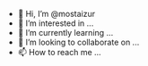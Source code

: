 - 👋 Hi, I’m @mostaizur
- 👀 I’m interested in ...
- 🌱 I’m currently learning ...
- 💞️ I’m looking to collaborate on ...
- 📫 How to reach me ...

<!---
mostaizur/mostaizur is a ✨ special ✨ repository because its `README.md` (this file) appears on your GitHub profile.
You can click the Preview link to take a look at your changes.
--->
